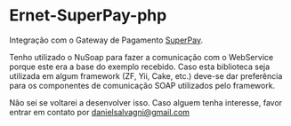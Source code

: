 Ernet-SuperPay-php
==================
Integração com o Gateway de Pagamento [SuperPay](http://superpay.locaweb.com.br/).

Tenho utilizado o NuSoap para fazer a comunicação com o WebService porque este era a base do exemplo recebido. 
Caso esta biblioteca seja utilizada em algum framework (ZF, Yii, Cake, etc.) deve-se dar preferência para os 
componentes de comunicação SOAP utilizados pelo framework. 

Não sei se voltarei a desenvolver isso.
Caso alguem tenha interesse, favor entrar em contato por danielsalvagni@gmail.com
